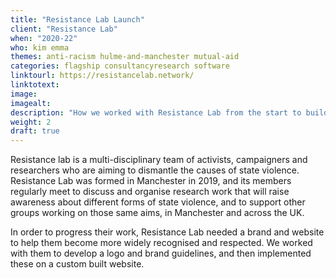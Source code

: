 ```yaml
---
title: "Resistance Lab Launch"
client: "Resistance Lab"
when: "2020-22"
who: kim emma
themes: anti-racism hulme-and-manchester mutual-aid
categories: flagship consultancyresearch software
linktourl: https://resistancelab.network/
linktotext:
image:
imagealt:
description: "How we worked with Resistance Lab from the start to build their first website and support them with branding and design"
weight: 2
draft: true
---
```


Resistance lab is a multi-disciplinary team of activists, campaigners and researchers who are aiming to dismantle the causes of state violence. Resistance Lab was formed in Manchester in 2019, and its members regularly meet to discuss and organise research work that will raise awareness about different forms of state violence, and to support other groups working on those same aims, in Manchester and across the UK.

In order to progress their work, Resistance Lab needed a brand and website to help them become more widely recognised and respected. We worked with them to develop a logo and brand guidelines, and then implemented these on a custom built website.
